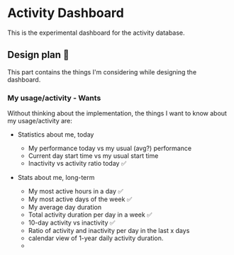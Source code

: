 # Activity Dashboard  

This is the experimental dashboard for the activity database.

## Design plan 📝

This part contains the things I'm considering while designing the dashboard.

### My usage/activity - Wants

Without thinking about the implementation, the things I want to know about
my usage/activity are:

- Statistics about me, today
    - My performance today vs my usual (avg?) performance
    - Current day start time vs my usual start time
    - Inactivity vs activity ratio today ✅

- Stats about me, long-term
    - My most active hours in a day ✅
    - My most active days of the week  ✅
    - My average day duration
    - Total activity duration per day in a week ✅
    - 10-day activity vs inactivity ✅
    - Ratio of activity and inactivity per day in the last x days 
    - calendar view of 1-year daily activity duration.
    -  